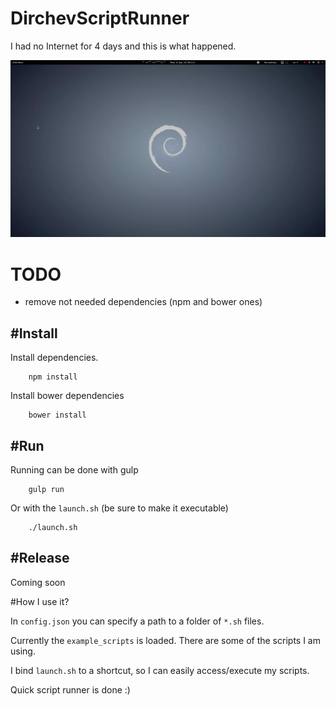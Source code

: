 # DirchevScriptRunner

I had no Internet for 4 days and this is what happened.

![Demo](demo.gif)

# TODO

* remove not needed dependencies (npm and bower ones)

#Install
---

Install dependencies.

```
	npm install
```

Install bower dependencies

```
	bower install
```

#Run
---

Running can be done with gulp

```
	gulp run
```

Or with the `launch.sh` (be sure to make it executable)

```
	./launch.sh
```

#Release
---

Coming soon

#How I use it?

In `config.json` you can specify a path to a folder of `*.sh` files.

Currently the `example_scripts` is loaded. There are some of the scripts I am using.

I bind `launch.sh` to a shortcut, so I can easily access/execute my scripts.

Quick script runner is done :)

